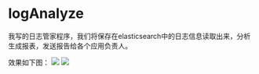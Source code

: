 # logAnalyze

我写的日志管家程序，我们将保存在elasticsearch中的日志信息读取出来，分析生成报表，发送报告给各个应用负责人。

效果如下图：
![](http://renhua91.github.io/images/email.png)
![](http://renhua91.github.io/images/email2.png)
